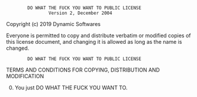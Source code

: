             DO WHAT THE FUCK YOU WANT TO PUBLIC LICENSE
                    Version 2, December 2004

 Copyright (c) 2019 Dynamic Softwares

 Everyone is permitted to copy and distribute verbatim or modified
 copies of this license document, and changing it is allowed as long
 as the name is changed.

            DO WHAT THE FUCK YOU WANT TO PUBLIC LICENSE
   TERMS AND CONDITIONS FOR COPYING, DISTRIBUTION AND MODIFICATION

  0. You just DO WHAT THE FUCK YOU WANT TO.
